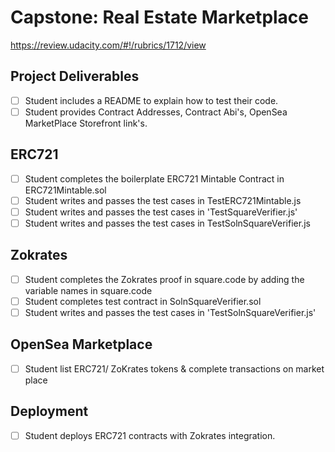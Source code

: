 # Capstone: Real Estate Marketplace

https://review.udacity.com/#!/rubrics/1712/view

## Project Deliverables

- [ ] Student includes a README to explain how to test their code.
- [ ] Student provides Contract Addresses, Contract Abi's, OpenSea MarketPlace Storefront link's.

## ERC721

- [ ] Student completes the boilerplate ERC721 Mintable Contract in ERC721Mintable.sol
- [ ] Student writes and passes the test cases in TestERC721Mintable.js
- [ ] Student writes and passes the test cases in 'TestSquareVerifier.js'
- [ ] Student writes and passes the test cases in TestSolnSquareVerifier.js

## Zokrates

- [ ] Student completes the Zokrates proof in square.code by adding the variable names in square.code
- [ ] Student completes test contract in SolnSquareVerifier.sol
- [ ] Student writes and passes the test cases in 'TestSolnSquareVerifier.js'

## OpenSea Marketplace

- [ ] Student list ERC721/ ZoKrates tokens & complete transactions on market place

## Deployment

- [ ] Student deploys ERC721 contracts with Zokrates integration.
